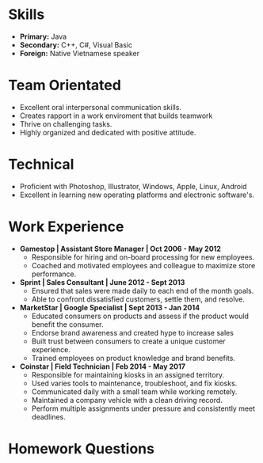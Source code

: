 # Skills
- **Primary:** Java
- **Secondary:** C++, C#, Visual Basic
- **Foreign:** Native Vietnamese speaker

# Team Orientated
- Excellent oral interpersonal communication skills.
- Creates rapport in a work enviroment that builds teamwork 
- Thrive on challenging tasks. 
- Highly organized and dedicated with positive attitude.

# Technical
- Proficient with Photoshop, Illustrator, Windows, Apple, Linux, Android 
- Excellent in learning new operating platforms and electronic software's. 

# Work Experience
- **Gamestop | Assistant Store Manager | Oct 2006 - May 2012**
    - Responsible for hiring and on-board processing for new employees. 
    - Coached and motivated employees and colleague to maximize store performance.
- **Sprint | Sales Consultant | June 2012 - Sept 2013**
    - Ensured that sales were made daily to each end of the month goals. 
    - Able to confront dissatisfied customers, settle them, and resolve.
- **MarketStar | Google Specialist | Sept 2013 - Jan 2014**
    - Educated consumers on products and assess if the product would benefit the consumer.
    - Endorse brand awareness and created hype to increase sales
    - Built trust between consumers to create a unique customer experience.
    - Trained employees on product knowledge and brand benefits.
- **Coinstar | Field Technician | Feb 2014 - May 2017**
    - Responsible for maintaining kiosks in an assigned territory. 
    - Used varies tools to maintenance, troubleshoot, and fix kiosks. 
    - Communicated daily with a small team while working remotely.
    - Maintained a company vehicle with a clean driving record.
    - Perform multiple assignments under pressure and consistently meet deadlines.
 
 # Homework Questions
